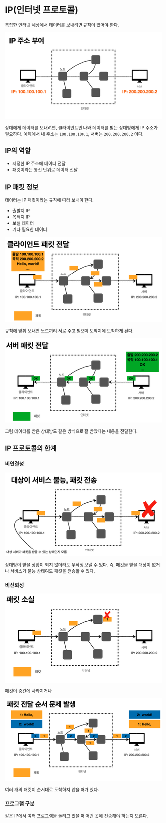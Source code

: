 # IP(인터넷 프로토콜)

복잡한 인터넷 세상에서 데이터를 보내려면 규칙이 있어야 한다.

![](../../.gitbook/assets/kimyounghan-http-web-basic/01/_2021-01-05__9.49.17.png)

상대에게 데이터를 보내려면, 클라이언트인 나와 데이터를 받는 상대방에게 IP 주소가 필요하다. 예제에서 내 주소는 `100.100.100.1`, 서버는 `200.200.200.2` 이다.

## IP의 역할

- 지정한 IP 주소에 데이터 전달
- 패킷이라는 통신 단위로 데이터 전달

## IP 패킷 정보

데이터는 IP 패킷이라는 규칙에 따라 보내야 한다.

- 출발지 IP
- 목적지 IP
- 보낼 데이터
- 기타 필요한 데이터

![](../../.gitbook/assets/kimyounghan-http-web-basic/01/_2021-01-05__9.55.07.png)

규칙에 맞춰 보내면 노드끼리 서로 주고 받으며 도착지에 도착하게 된다.

![](../../.gitbook/assets/kimyounghan-http-web-basic/01/_2021-01-05__9.56.44.png)

그럼 데이터를 받은 상대방도 같은 방식으로 잘 받았다는 내용을 전달한다.

## IP 프로토콜의 한계

### 비연결성
![](../../.gitbook/assets/kimyounghan-http-web-basic/01/_2021-01-05__10.01.19.png)

상대방이 받을 상황이 되지 않더라도 무작정 보낼 수 있다. 즉, 패킷을 받을 대상이 없거나 서비스가 불능 상태여도 패킷을 전송할 수 있다.

### 비신뢰성

![](../../.gitbook/assets/kimyounghan-http-web-basic/01/_2021-01-05__10.01.36.png)

패킷이 중간에 사라지거나

![](../../.gitbook/assets/kimyounghan-http-web-basic/01/_2021-01-05__10.01.41.png)

여러 개의 패킷이 순서대로 도착하지 않을 때가 있다.

### 프로그램 구분

같은 IP에서 여러 프로그램을 돌리고 있을 때 어떤 곳에 전송해야 하는지 모른다.
